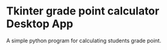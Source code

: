 # Tkinter grade point calculator Desktop App
 A simple python program for calculating students grade point.
